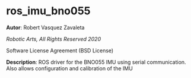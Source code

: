 # ros_imu_bno055


**Autor**: Robert Vasquez Zavaleta

*Robotic Arts, All Rights Reserved 2020*

Software License Agreement (BSD License)

**Description**: ROS driver for the BNO055 IMU using serial communication. Also allows configuration and calibration of the IMU



